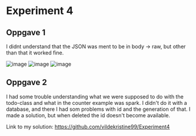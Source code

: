 # Experiment 4

## Oppgave 1
I didnt understand that the JSON was ment to be in body -> raw, but other than that it worked fine.

![image](https://user-images.githubusercontent.com/42578149/134337411-42c81ac7-28a8-48c0-ad30-bf24270a59e0.png)
![image](https://user-images.githubusercontent.com/42578149/134337476-7a67b8ef-543b-49c0-aaae-feb2d16c0929.png)
![image](https://user-images.githubusercontent.com/42578149/134337447-33cd7caf-ed43-4f38-a29b-7312f31c9238.png)

## Oppgave 2
I had some trouble understanding what we were supposed to do with the todo-class and what in the counter example was spark. 
I didn't do it with a database, and there I had som problems with id and the generation of that. I made a solution, but when deleted the id doesn't become available.

Link to my solution:
https://github.com/vildekristine99/Experiment4
